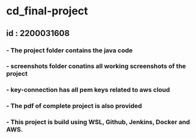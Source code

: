 # cd_final-project
## id : 2200031608
### - The project folder contains the java code
### - screenshots folder conatins all working screenshots of the project
### - key-connection has all pem keys related to aws cloud
### - The pdf of complete project is also provided
### - This project is build using WSL, Github, Jenkins, Docker and AWS.
